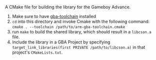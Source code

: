 A CMake file for building the library for the Gameboy Advance.

1. Make sure to have [gba-toolchain](https://github.com/felixjones/gba-toolchain/) installed
2. `cd` into this directory and invoke Cmake with the following command: `cmake . --toolchain /path/to/arm-gba-toolchain.cmake`
3. run `make` to build the shared library, which should result in a `libcson.a` file.
4. Include the library in a GBA Project by specifying `target_link_libraries(first PRIVATE /path/to/libcson.a)` in that project's `CMakeLists.txt`.
